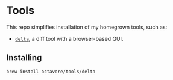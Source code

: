 # Tools

This repo simplifies installation of my homegrown tools, such as:

- [`delta`](https://github.com/octavore/delta), a diff tool with a browser-based GUI.


## Installing


```
brew install octavore/tools/delta
```
